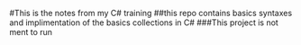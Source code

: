 #This is the notes from my C# training
##this repo contains basics syntaxes and implimentation of the basics collections in C# 
###This project is not ment to run
